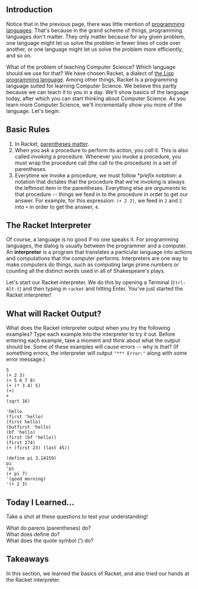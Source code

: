 ## Introduction

Notice that in the previous page, there was little mention of [programming
languages](http://en.wikipedia.org/wiki/Programming_language). That's because
in the grand scheme of things, programming languages don't matter. They only
matter because for any given problem, one language might let us solve the
problem in fewer lines of code over another, or one language might let us
solve the problem more efficiently, and so on.

What of the problem of teaching Computer Science? Which language should we use
for that? We have chosen Racket, a dialect of [the Lisp programming language](http://en.wikipedia.org/wiki/Lisp_programming_language). Among other things, Racket is a programming language suited for learning Computer Science. We believe this partly because we can teach it to you in a day. We'll show basics of the language today, after which you can start thinking about Computer Science. As you learn more Computer Science, we'll incrementally show you more of the language. Let's begin.

## Basic Rules

  1. In Racket, [parentheses matter](http://xkcd.com/297/).
  2. When you ask a procedure to perform its action, you _call_ it. This is also called _invoking_ a procedure. Whenever you invoke a procedure, you must wrap the procedure call (the call to the procedure) in a set of parentheses.
  3. Everytime we invoke a procedure, we must follow **prefix notation*: a notation that dictates that the procedure that we're invoking is always the leftmost item in the parentheses. Everything else are _arguments_ to that procedure -- things we feed in to the procedure in order to get our answer. For example, for this expression: `(+ 2 2)`, we feed in `2` and `2` into `+` in order to get the answer, `4`.

## The Racket Interpreter

Of course, a language is no good if no one speaks it. For programming
languages, the dialog is usually  between the programmer and a computer. An
**interpreter** is a program that translates a particular language into
actions and computations that the computer performs. Interpreters are one way
to make computers do things, such as computing large prime numbers or counting all the distinct words used in all of Shakespeare's plays.

Let's start our Racket interpreter. We do this by opening a Terminal (`Ctrl-
Alt-t`) and then typing in `racket` and hitting Enter. You've just started the Racket interpreter!

## What will Racket Output?

What does the Racket interpreter output when you try the following examples?
Type each example into the interpreter to try it out. Before entering each example, take a moment and think about what the output should be. Some of these examples will cause errors -- why is that? (If something errors, the interpreter will output `"*** Error:"` along with some error message.)

    
    5
    (+ 2 3)
    (+ 5 6 7 8)
    (+ (* 3 4) 5)
    (+)
    +
    (sqrt 16)
    
    'hello
    (first 'hello)
    (first hello)
    (butfirst 'hello)
    (bf 'hello)
    (first (bf 'hello))
    (first 274)
    (+ (first 23) (last 45))
    
    (define pi 3.14159)
    pi
    'pi
    (+ pi 7)
    '(good morning)
    '(+ 2 3)
    

## Today I Learned...

Take a shot at these questions to test your understanding!

<div class="mc">
What do parens (parentheses) do?
<ans text="A. Parens are used to call, or invoke, a procedure" explanation="" correct></ans>
<ans text="B. Parens are used in special procedures (e.g. define)" explanation=""></ans>
<ans text="C. Parens are only used for stylistic purposes, and can be omitted." explanation="PARENS ARE NEVER OPTIONAL. You must ALWAYS have a reason for inserting or removing parens."></ans>
<ans text="D. A and B" explanation=""></ans>
<ans text="E. A, B, and C" explanation="PARENS ARE NEVER OPTIONAL. You must ALWAYS have a reason for inserting or removing parens."></ans>
<!-- and so on -->
<br>
What does define do?
<ans text="A. It assigns a name to a value" explanation=""></ans>
<ans text="B. It defines a new procedure" explanation=""></ans>
<ans text="C. It changes the value of a previously defined variable" explanation=""></ans>
<ans text="D. A and C" explanation=""></ans>
<ans text="E. A, B, and C" explanation="" correct></ans>
<!-- and so on -->
<br>
What does the quote symbol (') do?
<ans text="A. It returns everything after it as a literal value" explanation="" correct></ans>
<ans text="B. It takes everything after it and prints it out" explanation=""></ans>
<ans text="C. A and B" explanation=""></ans>
<ans text="D. It does nothing" explanation=""></ans>
<!-- and so on -->
</div>

## Takeaways

In this section, we learned the basics of Racket, and also tried our hands at the Racket interpreter.